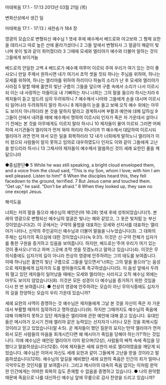 마태복음 17:1 - 17:13 
2013년 03월 21일 (목)

변화산상에서 생긴 일



마태복음 17:1 - 17:13 / 새찬송가 184 장


영광의 모습으로 변형되신 예수님
1 엿새 후에 예수께서 베드로와 야고보와 그 형제 요한을 데리시고 따로 높은 산에 올라가셨더니 2 그들 앞에서 변형되사 그 얼굴이 해같이 빛나며 옷이 빛과 같이 희어졌더라 3 그때에 모세와 엘리야가 예수와 더불어 말하는 것이 그들에게 보이거늘 

베드로의 안일한 고백
4 베드로가 예수께 여쭈어 이르되 주여 우리가 여기 있는 것이 좋사오니 만일 주께서 원하시면 내가 여기서 초막 셋을 짓되 하나는 주님을 위하여, 하나는 모세를 위하여, 하나는 엘리야를 위하여 하리이다 하늘의 소리가 난 후 모세와 엘리야가 사라짐 5 말할 때에 홀연히 빛난 구름이 그들을 덮으며 구름 속에서 소리가 나서 이르시되 이는 내 사랑하는 아들이요 내 기뻐하는 자니 너희는 그의 말을 들으라 하시는지라 6 제자들이 듣고 엎드려 심히 두려워하니 7 예수께서 나아와 그들에게 손을 대시며 이르시되 일어나라 두려워하지 말라 하시니 8 제자들이 눈을 들고 보매 오직 예수 외에는 아무도 보이지 아니하더라 본 것을 말하지 말라고 경계하시며 부활과 예언에 대해 답하심 9 그들이 산에서 내려올 때에 예수께서 명하여 이르시되 인자가 죽은 자 가운데서 살아나기 전에는 본 것을 아무에게도 이르지 말라 하시니 10 제자들이 물어 이르되 그러면 어찌하여 서기관들이 엘리야가 먼저 와야 하리라 하나이까 11 예수께서 대답하여 이르시되 엘리야가 과연 먼저 와서 모든 일을 회복하리라 12 내가 너희에게 말하노니 엘리야가 이미 왔으되 사람들이 알지 못하고 임의로 대우하였도다 인자도 이와 같이 그들에게 고난을 받으리라 하시니 13 그제서야 제자들이 예수께서 말씀하신 것이 세례 요한인 줄을 깨달으니라

●중심문단●
5 While he was still speaking, a bright cloud enveloped them, and a voice from the cloud said, “This is my Son, whom I love; with him I am well pleased. Listen to him!” 6 When the disciples heard this, they fell facedown to the ground, terrified. 7 But Jesus came and touched them. “Get up,” he said. “Don’t be afraid.” 8 When they looked up, they saw no one except Jesus.

해석도움





너희는 저의 말을 들으라 
예수님의 예언은(마 16:28) 엿새 후에 성취되었습니다(1). 본래의 영광으로 변형되신 예수님의 얼굴은 빛나는 해와 같았고, 그 옷은 빛처럼 눈 부신 것이었습니다(2). 이 곳에서는 구약의 율법을 대표하는 모세와 선지서를 대표하는 엘리야가 나타나, 신약의 주인공이신 예수님과 더불어 말씀을 나누었습니다(3). 그 대화의 주제는 십자가의 죽으심에 대한 것이었습니다(눅 9:31). 이것은 신·구약 전체가 십자가를 통한 구원을 증거하고 있음을 보여줍니다. 하지만, 베드로는‘주여 우리가 여기 있는 것이 좋사오니!’라고 하며 그곳에 초막 셋을 짓겠노라고 말하고 있습니다(4). 이것은 무의식중에도 십자가의 길이 아니라 천상의 영광에 안주하려는 그의 태도를 보여줍니다. 이때 하나님은 홀연히 빛난 구름으로 그들을 덮으면서“너희는 그의 말을 들으라”는 음성으로 제자들에게 십자가의 도를 받아들이도록 촉구하셨습니다(5). 이 음성 앞에서 두려워 떨고 있던 제자들이 일어났을 때에는 모세와 엘리야는 사라지고 오직 예수님 외에는 아무도 보이지 않았습니다(8). 이것은 모든 성경이 다 예수님을 증거하기 위한 것임을 다시 한 번 보여줍니다.
● 천상의 영광에 안주하려는 모습이 아닌 무의식중에도 십자가의 길을 찬양하는 모습이 우리 가운데 있습니까?

세례 요한의 사역이 증명하는 것 
예수님은 제자들에게 그날 본 것을 자신이 죽은 자 가운데서 부활할 때까지 침묵하라고 명하셨습니다(9). 하지만 그때까지도 예수님의 죽음에 대해 이해하지 못하고 있던 제자들은 엘리야에 관한 예언에 대해 묻고 있습니다. 유대인들은 메시아가 오시기 전에 엘리야 같은 능력있는 선지자가 나타나 모든 것을 회복시킬 것이라고 믿고 있었습니다(말 4:5). 곧 제자들이 했던 질문의 요지는‘만약 엘리야가 먼저 와서 모든 사람들의 마음을 회개시킨다면 왜 메시아가 죽임을 당해야 하는가?’하는 것입니다. 이에 예수님은 예언된 엘리야가 이미 왔으며(12상), 사람들의 배척 속에 죽임을 당했다고 말씀하셨습니다(12중). 이에 제자들은 세례 요한이 바로 엘리야였음을 깨닫게 되었습니다. 예수님은 이어서 자신도 세례 요한과 같이 그들에게 고난을 받을 것이라고 말씀하셨습니다(12하). 예수님의 앞길을 예비했던 세례 요한의 죽음은 인간의 죄가 얼마나 극악무도한 것인지를 잘 보여줍니다. 그리고 메시아의 대속의 죽음 없이는 이처럼 완악한 인간에게는 어떠한 회복의 길도 존재할 수 없음을 증명하고 있습니다.
● 나의 완악함 때문에 죽음으로 나를 대신하신 예수님 앞에 무릎으로 감사 찬양을 드리고 있습니까?